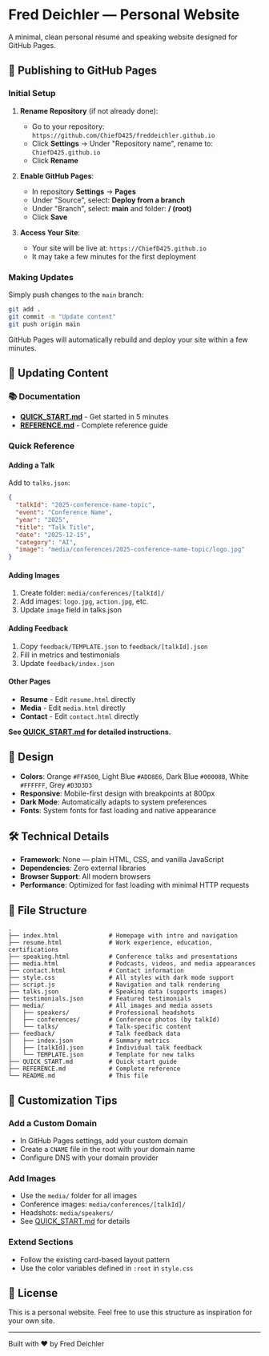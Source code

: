 # Fred Deichler — Personal Website

A minimal, clean personal résumé and speaking website designed for GitHub Pages.

## 🚀 Publishing to GitHub Pages

### Initial Setup

1. **Rename Repository** (if not already done):
   - Go to your repository: `https://github.com/ChiefD425/freddeichler.github.io`
   - Click **Settings** → Under "Repository name", rename to: `ChiefD425.github.io`
   - Click **Rename**

2. **Enable GitHub Pages**:
   - In repository **Settings** → **Pages**
   - Under "Source", select: **Deploy from a branch**
   - Under "Branch", select: **main** and folder: **/ (root)**
   - Click **Save**

3. **Access Your Site**:
   - Your site will be live at: `https://ChiefD425.github.io`
   - It may take a few minutes for the first deployment

### Making Updates

Simply push changes to the `main` branch:

```bash
git add .
git commit -m "Update content"
git push origin main
```

GitHub Pages will automatically rebuild and deploy your site within a few minutes.

## 📝 Updating Content

### 📚 Documentation

- **[QUICK_START.md](QUICK_START.md)** - Get started in 5 minutes
- **[REFERENCE.md](REFERENCE.md)** - Complete reference guide

### Quick Reference

#### Adding a Talk

Add to `talks.json`:
```json
{
  "talkId": "2025-conference-name-topic",
  "event": "Conference Name",
  "year": "2025",
  "title": "Talk Title",
  "date": "2025-12-15",
  "category": "AI",
  "image": "media/conferences/2025-conference-name-topic/logo.jpg"
}
```

#### Adding Images

1. Create folder: `media/conferences/[talkId]/`
2. Add images: `logo.jpg`, `action.jpg`, etc.
3. Update `image` field in talks.json

#### Adding Feedback

1. Copy `feedback/TEMPLATE.json` to `feedback/[talkId].json`
2. Fill in metrics and testimonials
3. Update `feedback/index.json`

#### Other Pages

- **Resume** - Edit `resume.html` directly
- **Media** - Edit `media.html` directly
- **Contact** - Edit `contact.html` directly

**See [QUICK_START.md](QUICK_START.md) for detailed instructions.**

## 🎨 Design

- **Colors**: Orange `#FFA500`, Light Blue `#ADD8E6`, Dark Blue `#00008B`, White `#FFFFFF`, Grey `#D3D3D3`
- **Responsive**: Mobile-first design with breakpoints at 800px
- **Dark Mode**: Automatically adapts to system preferences
- **Fonts**: System fonts for fast loading and native appearance

## 🛠 Technical Details

- **Framework**: None — plain HTML, CSS, and vanilla JavaScript
- **Dependencies**: Zero external libraries
- **Browser Support**: All modern browsers
- **Performance**: Optimized for fast loading with minimal HTTP requests

## 📂 File Structure

```text
.
├── index.html              # Homepage with intro and navigation
├── resume.html             # Work experience, education, certifications
├── speaking.html           # Conference talks and presentations
├── media.html              # Podcasts, videos, and media appearances
├── contact.html            # Contact information
├── style.css               # All styles with dark mode support
├── script.js               # Navigation and talk rendering
├── talks.json              # Speaking data (supports images)
├── testimonials.json       # Featured testimonials
├── media/                  # All images and media assets
│   ├── speakers/           # Professional headshots
│   ├── conferences/        # Conference photos (by talkId)
│   └── talks/              # Talk-specific content
├── feedback/               # Talk feedback data
│   ├── index.json          # Summary metrics
│   ├── [talkId].json       # Individual talk feedback
│   └── TEMPLATE.json       # Template for new talks
├── QUICK_START.md          # Quick start guide
├── REFERENCE.md            # Complete reference
└── README.md               # This file
```

## 🔧 Customization Tips

### Add a Custom Domain

- In GitHub Pages settings, add your custom domain
- Create a `CNAME` file in the root with your domain name
- Configure DNS with your domain provider

### Add Images

- Use the `media/` folder for all images
- Conference images: `media/conferences/[talkId]/`
- Headshots: `media/speakers/`
- See [QUICK_START.md](QUICK_START.md) for details

### Extend Sections

- Follow the existing card-based layout pattern
- Use the color variables defined in `:root` in `style.css`

## 📄 License

This is a personal website. Feel free to use this structure as inspiration for your own site.

---

Built with ❤️ by Fred Deichler
